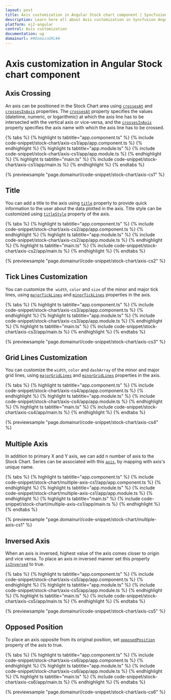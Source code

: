 ```yaml
---
layout: post
title: Axis customization in Angular Stock chart component | Syncfusion
description: Learn here all about Axis customization in Syncfusion Angular Stock chart component of Syncfusion Essential JS 2 and more.
platform: ej2-angular
control: Axis customization 
documentation: ug
domainurl: ##DomainURL##
---
```


# Axis customization in Angular Stock chart component

## Axis Crossing

An axis can be positioned in the Stock Chart area using [`crossesAt`](https://ej2.syncfusion.com/angular/documentation/api/stock-chart/stockChartAxisModel/#crossesat) and [`crossesInAxis`](https://ej2.syncfusion.com/angular/documentation/api/stock-chart/stockChartAxisModel/#crossesinaxis) properties. The [`crossesAt`](https://ej2.syncfusion.com/angular/documentation/api/stock-chart/stockChartAxisModel/#crossesat) property specifies the values (datetime, numeric, or logarithmic) at which the axis line has to be intersected with the vertical axis or vice-versa, and the [`crossesInAxis`](https://ej2.syncfusion.com/angular/documentation/api/stock-chart/stockChartAxisModel/#crossesinaxis) property specifies the axis name with which the axis line has to be crossed.

{% tabs %}
{% highlight ts tabtitle="app.component.ts" %}
{% include code-snippet/stock-chart/axis-cs1/app/app.component.ts %}
{% endhighlight %}
{% highlight ts tabtitle="app.module.ts" %}
{% include code-snippet/stock-chart/axis-cs1/app/app.module.ts %}
{% endhighlight %}
{% highlight ts tabtitle="main.ts" %}
{% include code-snippet/stock-chart/axis-cs1/app/main.ts %}
{% endhighlight %}
{% endtabs %}
  
{% previewsample "page.domainurl/code-snippet/stock-chart/axis-cs1" %}

## Title

You can add a title to the axis using [`title`](https://ej2.syncfusion.com/angular/documentation/api/stock-chart/stockChartAxisModel/#title) property to provide quick
information to the user about the data plotted in the axis. Title style can be customized using [`titleStyle`](https://ej2.syncfusion.com/angular/documentation/api/stock-chart/stockChartAxisModel/#titlestyle) property of the axis.

{% tabs %}
{% highlight ts tabtitle="app.component.ts" %}
{% include code-snippet/stock-chart/axis-cs2/app/app.component.ts %}
{% endhighlight %}
{% highlight ts tabtitle="app.module.ts" %}
{% include code-snippet/stock-chart/axis-cs2/app/app.module.ts %}
{% endhighlight %}
{% highlight ts tabtitle="main.ts" %}
{% include code-snippet/stock-chart/axis-cs2/app/main.ts %}
{% endhighlight %}
{% endtabs %}
  
{% previewsample "page.domainurl/code-snippet/stock-chart/axis-cs2" %}

## Tick Lines Customization

You can customize the  `width`, `color` and `size` of the minor and major tick lines, using
[`majorTickLines`](https://ej2.syncfusion.com/angular/documentation/api/stock-chart/stockChartAxisModel/#majorticklines) and
[`minorTickLines`](https://ej2.syncfusion.com/angular/documentation/api/stock-chart/stockChartAxisModel/#minorticklines) properties in the axis.

{% tabs %}
{% highlight ts tabtitle="app.component.ts" %}
{% include code-snippet/stock-chart/axis-cs3/app/app.component.ts %}
{% endhighlight %}
{% highlight ts tabtitle="app.module.ts" %}
{% include code-snippet/stock-chart/axis-cs3/app/app.module.ts %}
{% endhighlight %}
{% highlight ts tabtitle="main.ts" %}
{% include code-snippet/stock-chart/axis-cs3/app/main.ts %}
{% endhighlight %}
{% endtabs %}
  
{% previewsample "page.domainurl/code-snippet/stock-chart/axis-cs3" %}

## Grid Lines Customization

You can customize the `width`, `color` and `dashArray` of the minor and major grid lines, using [`majorGridLines`](https://ej2.syncfusion.com/angular/documentation/api/stock-chart/stockChartAxisModel/#majorgridlines)
and [`minorGridLines`](https://ej2.syncfusion.com/angular/documentation/api/stock-chart/stockChartAxisModel/#minorgridlines) properties in the axis.

{% tabs %}
{% highlight ts tabtitle="app.component.ts" %}
{% include code-snippet/stock-chart/axis-cs4/app/app.component.ts %}
{% endhighlight %}
{% highlight ts tabtitle="app.module.ts" %}
{% include code-snippet/stock-chart/axis-cs4/app/app.module.ts %}
{% endhighlight %}
{% highlight ts tabtitle="main.ts" %}
{% include code-snippet/stock-chart/axis-cs4/app/main.ts %}
{% endhighlight %}
{% endtabs %}
  
{% previewsample "page.domainurl/code-snippet/stock-chart/axis-cs4" %}

## Multiple Axis

In addition to primary X and Y axis, we can add n number of axis to the Stock Chart. Series can be associated with this [`axis`](https://ej2.syncfusion.com/angular/documentation/api/stock-chart/stockChartAxisModel), by mapping with axis's unique name.

{% tabs %}
{% highlight ts tabtitle="app.component.ts" %}
{% include code-snippet/stock-chart/multiple-axis-cs1/app/app.component.ts %}
{% endhighlight %}
{% highlight ts tabtitle="app.module.ts" %}
{% include code-snippet/stock-chart/multiple-axis-cs1/app/app.module.ts %}
{% endhighlight %}
{% highlight ts tabtitle="main.ts" %}
{% include code-snippet/stock-chart/multiple-axis-cs1/app/main.ts %}
{% endhighlight %}
{% endtabs %}
  
{% previewsample "page.domainurl/code-snippet/stock-chart/multiple-axis-cs1" %}

## Inversed Axis

<!-- markdownlint-disable MD033 -->

When an axis is inversed, highest value of the axis comes closer to origin and vice versa. To place an axis in inversed manner set this property
 [`isInversed`](https://ej2.syncfusion.com/angular/documentation/api/stock-chart/stockChartAxisModel/#isinversed) to true.

 {% tabs %}
{% highlight ts tabtitle="app.component.ts" %}
{% include code-snippet/stock-chart/axis-cs5/app/app.component.ts %}
{% endhighlight %}
{% highlight ts tabtitle="app.module.ts" %}
{% include code-snippet/stock-chart/axis-cs5/app/app.module.ts %}
{% endhighlight %}
{% highlight ts tabtitle="main.ts" %}
{% include code-snippet/stock-chart/axis-cs5/app/main.ts %}
{% endhighlight %}
{% endtabs %}
  
{% previewsample "page.domainurl/code-snippet/stock-chart/axis-cs5" %}

## Opposed Position

To place an axis opposite from its original position,
set [`opposedPosition`](https://ej2.syncfusion.com/angular/documentation/api/stock-chart/stockChartAxisModel/#opposedposition) property of the axis to true.

 {% tabs %}
{% highlight ts tabtitle="app.component.ts" %}
{% include code-snippet/stock-chart/axis-cs6/app/app.component.ts %}
{% endhighlight %}
{% highlight ts tabtitle="app.module.ts" %}
{% include code-snippet/stock-chart/axis-cs6/app/app.module.ts %}
{% endhighlight %}
{% highlight ts tabtitle="main.ts" %}
{% include code-snippet/stock-chart/axis-cs6/app/main.ts %}
{% endhighlight %}
{% endtabs %}
  
{% previewsample "page.domainurl/code-snippet/stock-chart/axis-cs6" %}